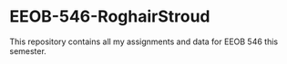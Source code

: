 # EEOB-546-RoghairStroud
This repository contains all my assignments and data for EEOB 546 this semester.
